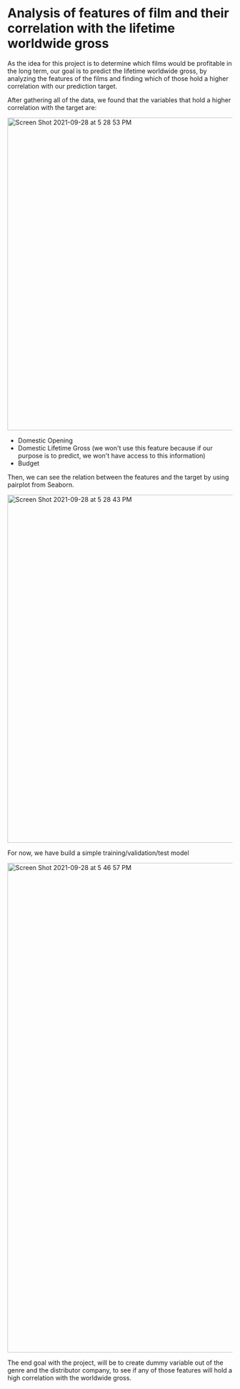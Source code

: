 # Analysis of features of film and their correlation with the lifetime worldwide gross


As the idea for this project is to determine which films would be profitable in the long term, our goal is to predict the lifetime worldwide gross, by analyzing
the features of the films and finding which of those hold a higher correlation with our prediction target. 


After gathering all of the data, we found that the variables that hold a higher correlation with the target are:

<img width="700" alt="Screen Shot 2021-09-28 at 5 28 53 PM" src="https://user-images.githubusercontent.com/34829066/135169059-befa2ab3-81f1-459c-a259-08e9ecd76712.png">

- Domestic Opening
- Domestic Lifetime Gross (we won't use this feature because if our purpose is to predict, we won't have access to this information)
- Budget 

Then, we can see the relation between the features and the target by using pairplot from Seaborn. 

<img width="779" alt="Screen Shot 2021-09-28 at 5 28 43 PM" src="https://user-images.githubusercontent.com/34829066/135169020-d345db56-9843-43b6-aa3a-96a5ec7c872f.png">


For now, we have build a simple training/validation/test model 

<img width="1096" alt="Screen Shot 2021-09-28 at 5 46 57 PM" src="https://user-images.githubusercontent.com/34829066/135170355-e53013d1-de83-4850-8525-8f546f4b8fa1.png">


The end goal with the project, will be to create dummy variable out of the genre and the distributor company, to see if any of those features
will hold a high correlation with the worldwide gross. 

